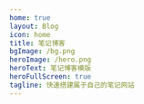 ```yaml
---
home: true
layout: Blog
icon: home
title: 笔记博客
bgImage: /bg.png
heroImage: /hero.png
heroText: 笔记博客模版
heroFullScreen: true
tagline: 快速搭建属于自己的笔记网站
---
```


